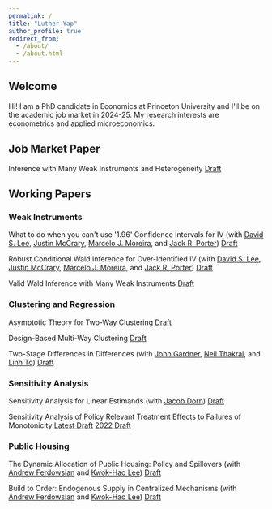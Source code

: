 ```yaml
---
permalink: /
title: "Luther Yap"
author_profile: true
redirect_from: 
  - /about/
  - /about.html
---
```


## Welcome

Hi! I am a PhD candidate in Economics at Princeton University and I'll be on the academic job market in 2024-25. My research interests are econometrics and applied microeconomics. 

## Job Market Paper
Inference with Many Weak Instruments and Heterogeneity [Draft](https://arxiv.org/abs/2408.11193)

## Working Papers

### Weak Instruments
What to do when you can't use '1.96' Confidence Intervals for IV (with [David S. Lee](https://www.princeton.edu/~davidlee/), [Justin McCrary](https://www.law.columbia.edu/faculty/justin-mccrary), [Marcelo J. Moreira](https://sites.google.com/site/moreiramarceloj/), and [Jack R. Porter](https://users.ssc.wisc.edu/~jrporter/))
[Draft](https://www.nber.org/papers/w31893)

Robust Conditional Wald Inference for Over-Identified IV (with [David S. Lee](https://www.princeton.edu/~davidlee/), [Justin McCrary](https://www.law.columbia.edu/faculty/justin-mccrary), [Marcelo J. Moreira](https://sites.google.com/site/moreiramarceloj/), and [Jack R. Porter](https://users.ssc.wisc.edu/~jrporter/))
[Draft](https://arxiv.org/abs/2311.15952)

Valid Wald Inference with Many Weak Instruments
[Draft](https://arxiv.org/abs/2311.15932)


### Clustering and Regression
Asymptotic Theory for Two-Way Clustering 
[Draft](https://arxiv.org/abs/2301.03805)

Design-Based Multi-Way Clustering 
[Draft](https://arxiv.org/abs/2309.01658)

Two-Stage Differences in Differences
(with [John Gardner](https://jrgcmu.github.io/), [Neil Thakral](https://neilthakral.github.io/), and [Linh To](https://linh.to/))
[Draft](https://neilthakral.github.io/files/papers/2sdd.pdf)


### Sensitivity Analysis
Sensitivity Analysis for Linear Estimands (with [Jacob Dorn](https://jacobdorn.info/)) 
[Draft](https://arxiv.org/abs/2309.06305)

Sensitivity Analysis of Policy Relevant Treatment Effects to Failures of Monotonicity
[Latest Draft](https://lutheryap.github.io/files/TEBounds_june2024_wp.pdf) [2022 Draft](https://dataspace.princeton.edu/handle/88435/dsp015d86p341p)


### Public Housing
The Dynamic Allocation of Public Housing: Policy and Spillovers
(with [Andrew Ferdowsian](https://ferdowsian.net/) and [Kwok-Hao Lee](https://kwokhao.io/))
[Draft](https://kwokhao.io/papers/btoPaper-IO.pdf)

Build to Order: Endogenous Supply in Centralized Mechanisms
(with [Andrew Ferdowsian](https://ferdowsian.net/) and [Kwok-Hao Lee](https://kwokhao.io/))
[Draft](https://ferdowsian.net/papers/BuildToOrderEndogenousSupply.pdf)
